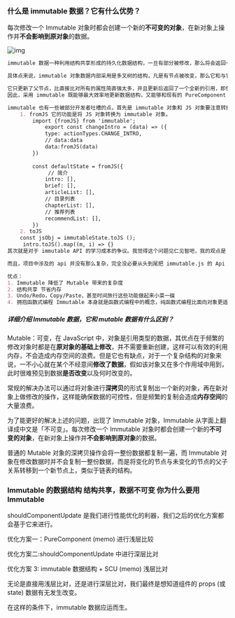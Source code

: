 ### 什么是 immutable 数据？它有什么优势？

每次修改一个 Immutable 对象时都会创建一个新的**不可变的对象**，在新对象上操作并**不会影响到原对象**的数据。

![img](https://user-gold-cdn.xitu.io/2019/10/20/16de7a154c8b30b8?imageView2/0/w/1280/h/960/format/webp/ignore-error/1)

```markdown
immutable 数据一种利用结构共享形成的持久化数据结构，一旦有部分被修改，那么将会返回一个全新的对象，并且原来相同的节点会直接共享。

具体点来说，immutable 对象数据内部采用是多叉树的结构，凡是有节点被改变，那么它和与它相关的所有上级节点都更新。

它只更新了父节点，比直接比对所有的属性简直强太多，并且更新后返回了一个全新的引用，即使是浅比对也知道数据的改变。
因此，采用 immutable 既能够最大效率地更新数据结构，又能够和现有的 PureComponent (memo) 顺利对接，能够获取到状态的变化，是提高 React 渲染性能的极佳方案。

immutable 也有一些被部分开发者吐槽的点，首先是 immutable 对象和 JS 对象要注意转换，不能混用，这个大家注意适当的时候调用 toJS 或者 fromJS 即可，问题并不大。
	1. fromJS 它的功能是将 JS 对象转换为 immutable 对象。
		import {fromJS} from 'immutable';
			export const changeIntro = (data) => ({
   			type: actionTypes.CHANGE_INTRO,
    		// data:data
    		data:fromJS(data)
		})
		
		const defaultState = fromJS({
             // 简介
            intro: [],
            brief: [],
            articleList: [],
            // 目录列表
            chapterList: [],
            // 推荐列表
            recommendList: [],
		})
	2. toJS
	const jsObj = immutableState.toJS ();
	 intro.toJS().map((m, i) => {}
其次就是对于 immutable API 的学习成本的争议。我觉得这个问题见仁见智吧，我的观点是：如果你目前沉溺在已经运用得非常熟练的技术栈当中，不说深入学习新技术，连新的 API 都懒得学，我觉得对个人成长来说是一个不太好的征兆。

而且，项目中涉及的 api 并没有那么复杂，完全没必要从头到尾把 immutable.js 的 Api 全都记住。接下来我们就来悉数一下项目将要用到的 immutable 的功能。

优点：
1. Immutable 降低了 Mutable 带来的复杂度
2. 结构共享 节省内存
3. Undo/Redo，Copy/Paste，甚至时间旅行这些功能做起来小菜一碟
4. 拥抱函数式编程 Immutable 本身就是函数式编程中的概念，纯函数式编程比面向对象更适用于前端开发。
```

##### 详细介绍 Immutable 数据，它和 mutable 数据有什么区别？

 Mutable：可变，在 JavaScript 中，对象是引用类型的数据，其优点在于频繁的修改对象时都是在**原对象的基础上修改**，并不需要重新创建，这样可以有效的利用内存，不会造成内存空间的浪费。但是它也有缺点，对于一个复杂结构的对象来说，一不小心就在某个不经意间**修改了数据**，假如该对象又在多个作用域中用到，此时很难预见到数据**是否改变**以及何时改变的。

常规的解决办法可以通过将对象进行**深拷贝**的形式复制出一个新的对象，再在新对象上做修改的操作，这样能确保数据的可控性，但是频繁的复制会造成**内存空间**的大量浪费。

为了能更好的解决上述的问题，出现了 Immutable 对象，Immutable 从字面上翻译成中文是「不可变」。每次修改一个 Immutable 对象时都会创建一个新的**不可变的对象**，在新对象上操作并**不会影响到原对象**的数据。

普通的 Mutable 对象的深拷贝操作会将一整份数据都复制一遍，而 Immutable 对象在修改数据时并不会复制一整份数据，而是将变化的节点与未变化的节点的父子关系转移到一个新节点上，类似于链表的结构。

###  Immutable 的数据结构  结构共享，数据不可变 你为什么要用 Immutable

shouldComponentUpdate 是我们进行性能优化的利器，我们之后的优化方案都会基于它来进行。

优化方案一：PureComponent (memo) 进行浅层比较

优化方案二:shouldComponentUpdate 中进行深层比对

优化方案 3: immutable 数据结构 + SCU (memo) 浅层比对

无论是直接用浅层比对，还是进行深层比对，我们最终是想知道组件的 props (或 state) 数据有无发生改变。

在这样的条件下，immutable 数据应运而生。